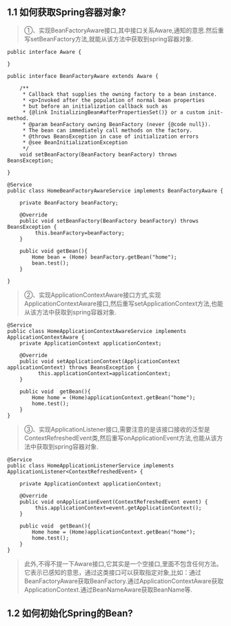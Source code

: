 ## 1.1 如何获取Spring容器对象?
> ①、实现BeanFactoryAware接口,其中接口关系Aware,通知的意思.然后重写setBeanFactory方法,就能从该方法中获取到spring容器对象.
```
public interface Aware {

}
```
```
public interface BeanFactoryAware extends Aware {

	/**
	 * Callback that supplies the owning factory to a bean instance.
	 * <p>Invoked after the population of normal bean properties
	 * but before an initialization callback such as
	 * {@link InitializingBean#afterPropertiesSet()} or a custom init-method.
	 * @param beanFactory owning BeanFactory (never {@code null}).
	 * The bean can immediately call methods on the factory.
	 * @throws BeansException in case of initialization errors
	 * @see BeanInitializationException
	 */
	void setBeanFactory(BeanFactory beanFactory) throws BeansException;

}
```
```
@Service
public class HomeBeanFactoryAwareService implements BeanFactoryAware {

    private BeanFactory beanFactory;

    @Override
    public void setBeanFactory(BeanFactory beanFactory) throws BeansException {
         this.beanFactory=beanFactory;
    }

    public void getBean(){
        Home bean = (Home) beanFactory.getBean("home");
        bean.test();
    }

}
```
> ②、实现ApplicationContextAware接口方式,实现ApplicationContextAware接口,然后重写setApplicationContext方法,也能从该方法中获取到spring容器对象.
```
@Service
public class HomeApplicationContextAwareService implements ApplicationContextAware {
    private ApplicationContext applicationContext;

    @Override
    public void setApplicationContext(ApplicationContext applicationContext) throws BeansException {
          this.applicationContext=applicationContext;
    }

    public void  getBean(){
        Home home = (Home)applicationContext.getBean("home");
        home.test();
    }
}
```
> ③、实现ApplicationListener接口,需要注意的是该接口接收的泛型是ContextRefreshedEvent类,然后重写onApplicationEvent方法,也能从该方法中获取到spring容器对象.
```
@Service
public class HomeApplicationListenerService implements ApplicationListener<ContextRefreshedEvent> {

    private ApplicationContext applicationContext;

    @Override
    public void onApplicationEvent(ContextRefreshedEvent event) {
         this.applicationContext=event.getApplicationContext();
    }

    public void  getBean(){
        Home home = (Home)applicationContext.getBean("home");
        home.test();
    }
}
```
> 此外,不得不提一下Aware接口,它其实是一个空接口,里面不包含任何方法。它表示已感知的意思，通过这类接口可以获取指定对象,比如：通过BeanFactoryAware获取BeanFactory.通过ApplicationContextAware获取ApplicationContext.通过BeanNameAware获取BeanName等.

## 1.2 如何初始化Spring的Bean?
